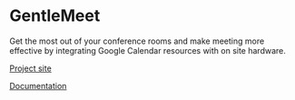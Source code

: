 GentleMeet
==========

Get the most out of your conference rooms and make meeting more effective by integrating Google Calendar resources with on site hardware.

[Project site](http://www.gentlemeet.co)

[Documentation](http://docs.gentlemeet.co)